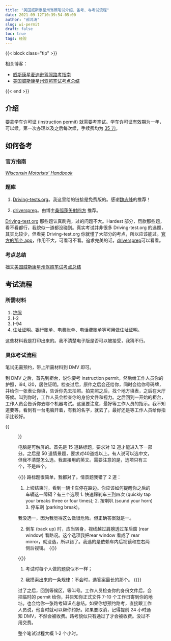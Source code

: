 ```yaml
---
title: "美国威斯康星州驾照笔试介绍、备考、与考试流程"
date: 2021-09-12T10:39:54-05:00
author: "郝鸿涛"
slug: wi-permit
draft: false
toc: true
tags: 经验
---
```

{{< block class="tip" >}}

相关博客：

- [威斯康星麦迪逊驾照路考指南](/cn/2024/09/03/road-test-wi/)
- [美国威斯康星州驾照笔试考点总结](/cn/2021/09/11/driving-knowledge-wi/)

{{< end >}}

## 介绍

要拿学车许可证 (instruction permit) 就需要考笔试。学车许可证有效期为一年，可以续。第一次办理以及之后每次续，手续费均为 [35 刀](https://wisconsindot.gov/Pages/dmv/teen-driver/teen-hw-aply/driver-fees.aspx)。

## 如何备考

### 官方指南

[*Wisconsin Motorists’ Handbook*](https://wisconsindot.gov/Documents/dmv/shared/bds126-motorists-handbook.pdf)

### 题库

  1. [Driving-tests.org](https://lacrosselibrary.driving-tests.org/wisconsin/)。我这里给的链接是免费版的。感谢[魏志峰](https://zf-wei.github.io/)的推荐！

  2. [driversprep](https://driversprep.com/)。由博主[桑弧蓬矢射四方](https://iphyer.github.io/) 推荐。

[Driving-test.org](https://lacrosselibrary.driving-tests.org/wisconsin/) 那些题认真刷完，过的问题不大。Hardest 部分，罚款那些题，看不看都行，我貌似一道都没碰到。真实考试并非很多 Driving-test.org 的选题，其实比较少，但看完 Driving-test.org 你就懂了大部分的考点，所以应该能过。[官方的那个 app](https://wisconsindot.gov/Pages/dmv/teen-driver/teen-hw-aply/practicetestapp.aspx)，作用不大，可看可不看。追求完美的话，[driversprep](https://driversprep.com/)可以看看。

### 考点总结

拙文[美国威斯康星州驾照笔试考点总结](/cn/2021/09/11/driving-knowledge-wi/)

## 考试流程

### 所需材料

  1. [护照](https://wisconsindot.gov/Pages/dmv/teen-driver/yr-frst-lcns/permit.aspx)
  2. I-2
  3. I-94
  4. [住址证明](https://wisconsindot.gov/Pages/dmv/license-drvs/how-to-apply/residency.aspx)。银行账单、电费账单、电话费账单等可用做住址证明。

这些材料我是打印出来的。我不清楚电子版是否可以被接受，我猜不行。

### 具体考试流程

笔试无需预约，带上所需材料到 DMV 即可。

到 DMV 之后，首先到柜台，说你要考 instruction permit，然后给工作人员你的护照，i94, i20，居住证明。检查过后，原件之后会还给你，同时会给你号码牌，并给你一张表让你填，告诉你先去拍照。拍完照之后，找个地方填表，之后在大厅等候。叫到你时，工作人员会检查你的身份文件和视力。之后回到一开始的柜台，工作人员会告诉你去哪个机器考试。这里要注意，最好等工作人员的指示。我不知道要等，看到有一台电脑开着，有我的名字，就去了。最好还是等工作人员给你指示比较好。

{{<figure src="/media/cnblog/driving/permit-test.png" caption="柜台检查完身份文件后给我的号码牌">}}

电脑是可触屏的。首先是 15 道路标题，要求对 12 道才能进入下一部分。之后是 50 道情景题，要求对40道或以上。有人说可以选中文，但我不清楚怎么选。我直接用的英文。需要注意的是，选项只有三个，不是四个。

{{<block class="tip">}}
路标题很简单，我都对了。情景题我错了 2 道：

  1. 上坡结束时，看到一辆卡车停在路边。你应该如何提醒你之后的车辆这一障碍？有三个选项
    1. 快速踩刹车三到四次 (quickly tap your breaks three or four times); 
    2. 按喇叭 (sound your horn)
    3. 停车刹 (parking break)。

  我没选一，因为我觉得这么做很危险。但正确答案就是一。

  2. 倒车 (back up) 时，应当转身，视线越过肩膀透过车后窗 (rear window) 看路况。这个选项我把rear window 看成了 rear mirror，就没选，所以错了。我选的是依赖车内后视镜和左右两侧后视镜。
{{<end>}}

{{<block class="tip">}}
1. 考试时每个人做的题貌似不一样；

2. 我摸索出来的一条规律：不会时，选答案最长的那个。
{{<end>}}

过了之后，回到等候区，等叫号。工作人员检查你的身份文件后，会把临时的 permit 给你，并告知你正式文件 7-10 个工作日寄到你的地址。也会给你一张路考知识点总结。如果你想预约路考，直接跟工作人员说，他当时就可以帮你约好。如果要取消，记得提前 24 小时通知 DMV，不然会被收费。路考貌似只有通过了才会被收费。没过不用交费。

整个笔试过程大概 1-2 个小时。


